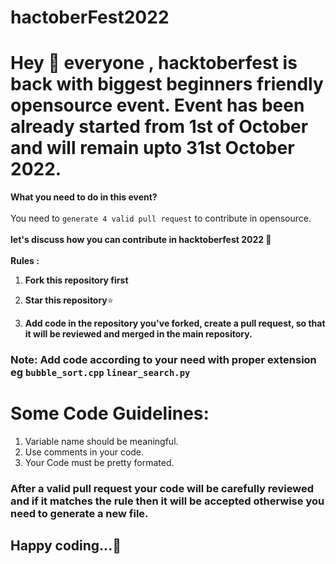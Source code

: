 # hactoberFest2022

# Hey 👋 everyone , hacktoberfest is back with biggest beginners friendly opensource event. Event has been already started from 1st of October and will remain upto 31st October 2022. 

**What you need to do in this event?**<br><br>You need to `generate 4 valid pull request` to contribute in opensource.<br><br>
**let's discuss how you can contribute in hacktoberfest 2022 🙌**<br><br>
**Rules :**
1) **Fork this repository first**

2) **Star this repository**⭐

3) **Add code in the repository you've forked, create a pull request, so that it will be reviewed and merged in the main repository.**
### Note: Add code according to your need with proper extension eg `bubble_sort.cpp` `linear_search.py`


# Some Code Guidelines:

1) Variable name should be meaningful.
2) Use comments in your code.
3) Your Code must be pretty formated.


### After a valid pull request your code will be carefully reviewed and if it matches the rule then it will be accepted otherwise you need to generate a new file.

## Happy coding...🥳


